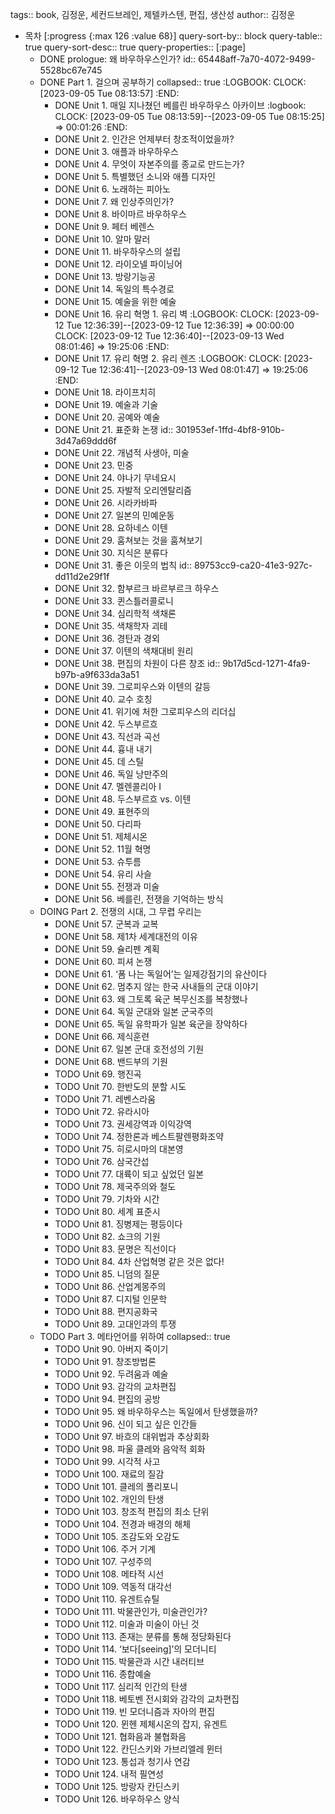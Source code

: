 tags:: book, 김정운, 세컨드브레인, 제텔카스텐, 편집, 생산성
author:: 김정운

- 목차 [:progress {:max 126 :value 68}]
  query-sort-by:: block
  query-table:: true
  query-sort-desc:: true
  query-properties:: [:page]
	- DONE prologue: 왜 바우하우스인가?
	  id:: 65448aff-7a70-4072-9499-5528bc67e745
	- DONE Part 1. 걸으며 공부하기
	  collapsed:: true
	  :LOGBOOK:
	  CLOCK: [2023-09-05 Tue 08:13:57]
	  :END:
		- DONE Unit 1. 매일 지나쳤던 베를린 바우하우스 아카이브
		  :logbook:
		  	  CLOCK: [2023-09-05 Tue 08:13:59]--[2023-09-05 Tue 08:15:25] =>  00:01:26
		  :END:
		- DONE Unit 2. 인간은 언제부터 창조적이었을까?
		- DONE Unit 3. 애플과 바우하우스
		- DONE Unit 4. 무엇이 자본주의를 종교로 만드는가?
		- DONE Unit 5. 특별했던 소니와 애플 디자인
		- DONE Unit 6. 노래하는 피아노
		- DONE Unit 7. 왜 인상주의인가?
		- DONE Unit 8. 바이마르 바우하우스
		- DONE Unit 9. 페터 베렌스
		- DONE Unit 10. 알마 말러
		- DONE Unit 11. 바우하우스의 설립
		- DONE Unit 12. 라이오넬 파이닝어
		- DONE Unit 13. 방랑기능공
		- DONE Unit 14. 독일의 특수경로
		- DONE Unit 15. 예술을 위한 예술
		- DONE Unit 16. 유리 혁명 1. 유리 벽
		  :LOGBOOK:
		  CLOCK: [2023-09-12 Tue 12:36:39]--[2023-09-12 Tue 12:36:39] =>  00:00:00
		  CLOCK: [2023-09-12 Tue 12:36:40]--[2023-09-13 Wed 08:01:46] =>  19:25:06
		  :END:
		- DONE Unit 17. 유리 혁명 2. 유리 렌즈
		  :LOGBOOK:
		  CLOCK: [2023-09-12 Tue 12:36:41]--[2023-09-13 Wed 08:01:47] =>  19:25:06
		  :END:
		- DONE Unit 18. 라이프치히
		- DONE Unit 19. 예술과 기술
		- DONE Unit 20. 공예와 예술
		- DONE Unit 21. 표준화 논쟁
		  id:: 301953ef-1ffd-4bf8-910b-3d47a69ddd6f
		- DONE Unit 22. 개념적 사생아, 미술
		- DONE Unit 23. 민중
		- DONE Unit 24. 야나기 무네요시
		- DONE Unit 25. 자발적 오리엔탈리즘
		- DONE Unit 26. 시라카바파
		- DONE Unit 27. 일본의 민예운동
		- DONE Unit 28. 요하네스 이텐
		- DONE Unit 29. 훔쳐보는 것을 훔쳐보기
		- DONE Unit 30. 지식은 분류다
		- DONE Unit 31. 좋은 이웃의 법칙
		  id:: 89753cc9-ca20-41e3-927c-dd11d2e29f1f
		- DONE Unit 32. 함부르크 바르부르크 하우스
		- DONE Unit 33. 퀸스틀러콜로니
		- DONE Unit 34. 심리학적 색채론
		- DONE Unit 35. 색채학자 괴테
		- DONE Unit 36. 경탄과 경외
		- DONE Unit 37. 이텐의 색채대비 원리
		- DONE Unit 38. 편집의 차원이 다른 창조
		  id:: 9b17d5cd-1271-4fa9-b97b-a9f633da3a51
		- DONE Unit 39. 그로피우스와 이텐의 갈등
		- DONE Unit 40. 교수 호칭
		- DONE Unit 41. 위기에 처한 그로피우스의 리더십
		- DONE Unit 42. 두스부르흐
		- DONE Unit 43. 직선과 곡선
		- DONE Unit 44. 흉내 내기
		- DONE Unit 45. 데 스틸
		- DONE Unit 46. 독일 낭만주의
		- DONE Unit 47. 멜렌콜리아 Ⅰ
		- DONE Unit 48. 두스부르흐 vs. 이텐
		- DONE Unit 49. 표현주의
		- DONE Unit 50. 다리파
		- DONE Unit 51. 제체시온
		- DONE Unit 52. 11월 혁명
		- DONE Unit 53. 슈투름
		- DONE Unit 54. 유리 사슬
		- DONE Unit 55. 전쟁과 미술
		- DONE Unit 56. 베를린, 전쟁을 기억하는 방식
	- DOING Part 2. 전쟁의 시대, 그 무렵 우리는
		- DONE Unit 57. 군복과 교복
		- DONE Unit 58. 제1차 세계대전의 이유
		- DONE Unit 59. 슐리펜 계획
		- DONE Unit 60. 피셔 논쟁
		- DONE Unit 61. ‘폼 나는 독일어’는 일제강점기의 유산이다
		- DONE Unit 62. 멈추지 않는 한국 사내들의 군대 이야기
		- DONE Unit 63. 왜 그토록 육군 복무신조를 복창했나
		- DONE Unit 64. 독일 군대와 일본 군국주의
		- DONE Unit 65. 독일 유학파가 일본 육군을 장악하다
		- DONE Unit 66. 제식훈련
		- DONE Unit 67. 일본 군대 호전성의 기원
		- DONE Unit 68. 밴드부의 기원
		- TODO Unit 69. 행진곡
		- TODO Unit 70. 한반도의 분할 시도
		- TODO Unit 71. 레벤스라움
		- TODO Unit 72. 유라시아
		- TODO Unit 73. 권세강역과 이익강역
		- TODO Unit 74. 정한론과 베스트팔렌평화조약
		- TODO Unit 75. 히로시마의 대본영
		- TODO Unit 76. 삼국간섭
		- TODO Unit 77. 대륙이 되고 싶었던 일본
		- TODO Unit 78. 제국주의와 철도
		- TODO Unit 79. 기차와 시간
		- TODO Unit 80. 세계 표준시
		- TODO Unit 81. 징병제는 평등이다
		- TODO Unit 82. 쇼크의 기원
		- TODO Unit 83. 문명은 직선이다
		- TODO Unit 84. 4차 산업혁명 같은 것은 없다!
		- TODO Unit 85. 니덤의 질문
		- TODO Unit 86. 산업계몽주의
		- TODO Unit 87. 디지털 인문학
		- TODO Unit 88. 편지공화국
		- TODO Unit 89. 고대인과의 투쟁
	- TODO Part 3. 메타언어를 위하여
	  collapsed:: true
		- TODO Unit 90. 아버지 죽이기
		- TODO Unit 91. 창조방법론
		- TODO Unit 92. 두려움과 예술
		- TODO Unit 93. 감각의 교차편집
		- TODO Unit 94. 편집의 공방
		- TODO Unit 95. 왜 바우하우스는 독일에서 탄생했을까?
		- TODO Unit 96. 신이 되고 싶은 인간들
		- TODO Unit 97. 바흐의 대위법과 추상회화
		- TODO Unit 98. 파울 클레와 음악적 회화
		- TODO Unit 99. 시각적 사고
		- TODO Unit 100. 재료의 질감
		- TODO Unit 101. 클레의 폴리포니
		- TODO Unit 102. 개인의 탄생
		- TODO Unit 103. 창조적 편집의 최소 단위
		- TODO Unit 104. 전경과 배경의 해체
		- TODO Unit 105. 조감도와 오감도
		- TODO Unit 106. 주거 기계
		- TODO Unit 107. 구성주의
		- TODO Unit 108. 메타적 시선
		- TODO Unit 109. 역동적 대각선
		- TODO Unit 110. 유겐트슈틸
		- TODO Unit 111. 박물관인가, 미술관인가?
		- TODO Unit 112. 미술과 미술이 아닌 것
		- TODO Unit 113. 존재는 분류를 통해 정당화된다
		- TODO Unit 114. ‘보다[seeing]’의 모더니티
		- TODO Unit 115. 박물관과 시간 내러티브
		- TODO Unit 116. 종합예술
		- TODO Unit 117. 심리적 인간의 탄생
		- TODO Unit 118. 베토벤 전시회와 감각의 교차편집
		- TODO Unit 119. 빈 모더니즘과 자아의 편집
		- TODO Unit 120. 뮌헨 제체시온의 잡지, 유겐트
		- TODO Unit 121. 협화음과 불협화음
		- TODO Unit 122. 칸딘스키와 가브리엘레 뮌터
		- TODO Unit 123. 통섭과 청기사 연감
		- TODO Unit 124. 내적 필연성
		- TODO Unit 125. 방랑자 칸딘스키
		- TODO Unit 126. 바우하우스 양식